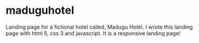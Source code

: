 # maduguhotel
Landing page for a fictional hotel called, Madugu Hotel.
I wrote this landing page with html 5, css 3 and javascript. It is a responsive landing page!

